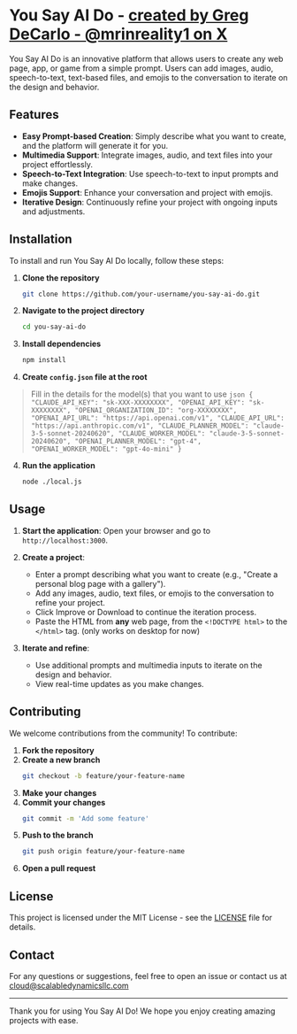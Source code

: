 # You Say AI Do - [created by Greg DeCarlo - @mrinreality1 on X](https://linktr.ee/mrinreality)

You Say AI Do is an innovative platform that allows users to create any web page, app, or game from a simple prompt. Users can add images, audio, speech-to-text, text-based files, and emojis to the conversation to iterate on the design and behavior.

## Features

- **Easy Prompt-based Creation**: Simply describe what you want to create, and the platform will generate it for you.
- **Multimedia Support**: Integrate images, audio, and text files into your project effortlessly.
- **Speech-to-Text Integration**: Use speech-to-text to input prompts and make changes.
- **Emojis Support**: Enhance your conversation and project with emojis.
- **Iterative Design**: Continuously refine your project with ongoing inputs and adjustments.

## Installation

To install and run You Say AI Do locally, follow these steps:

1. **Clone the repository**
    ```bash
    git clone https://github.com/your-username/you-say-ai-do.git
    ```
2. **Navigate to the project directory**
    ```bash
    cd you-say-ai-do
    ```
3. **Install dependencies**
    ```bash
    npm install
    ```
4. **Create `config.json` file at the root**
> Fill in the details for the model(s) that you want to use
    ```json
{
    "CLAUDE_API_KEY": "sk-XXX-XXXXXXXX",
    "OPENAI_API_KEY": "sk-XXXXXXXX",
    "OPENAI_ORGANIZATION_ID": "org-XXXXXXXX",
    "OPENAI_API_URL": "https://api.openai.com/v1",
    "CLAUDE_API_URL": "https://api.anthropic.com/v1",
    "CLAUDE_PLANNER_MODEL": "claude-3-5-sonnet-20240620",
    "CLAUDE_WORKER_MODEL": "claude-3-5-sonnet-20240620",
    "OPENAI_PLANNER_MODEL": "gpt-4",
    "OPENAI_WORKER_MODEL": "gpt-4o-mini"
}
    ```
4. **Run the application**
    ```bash
    node ./local.js
    ```

## Usage

1. **Start the application**:
    Open your browser and go to `http://localhost:3000`.

2. **Create a project**:
    - Enter a prompt describing what you want to create (e.g., "Create a personal blog page with a gallery").
    - Add any images, audio, text files, or emojis to the conversation to refine your project.
    - Click Improve or Download to continue the iteration process.
    - Paste the HTML from __any__ web page, from the `<!DOCTYPE html>` to the `</html>` tag. (only works on desktop for now)

3. **Iterate and refine**:
    - Use additional prompts and multimedia inputs to iterate on the design and behavior.
    - View real-time updates as you make changes.

## Contributing

We welcome contributions from the community! To contribute:

1. **Fork the repository**
2. **Create a new branch**
    ```bash
    git checkout -b feature/your-feature-name
    ```
3. **Make your changes**
4. **Commit your changes**
    ```bash
    git commit -m 'Add some feature'
    ```
5. **Push to the branch**
    ```bash
    git push origin feature/your-feature-name
    ```
6. **Open a pull request**

## License

This project is licensed under the MIT License - see the [LICENSE](LICENSE) file for details.

## Contact

For any questions or suggestions, feel free to open an issue or contact us at cloud@scalabledynamicsllc.com

---

Thank you for using You Say AI Do! We hope you enjoy creating amazing projects with ease.

